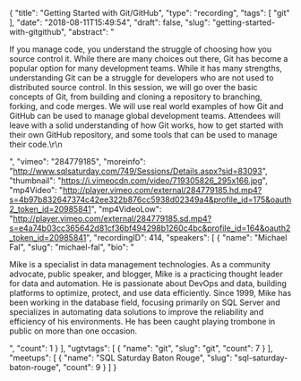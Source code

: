 {
  "title": "Getting Started with Git/GitHub",
  "type": "recording",
  "tags": [
    "git"
  ],
  "date": "2018-08-11T15:49:54",
  "draft": false,
  "slug": "getting-started-with-gitgithub",
  "abstract": "<p>If you manage code, you understand the struggle of choosing how you source control it. While there are many choices out there, Git has become a popular option for many development teams. While it has many strengths, understanding Git can be a struggle for developers who are not used to distributed source control. In this session, we will go over the basic concepts of Git, from building and cloning a repository to branching, forking, and code merges. We will use real world examples of how Git and GitHub can be used to manage global development teams. Attendees will leave with a solid understanding of how Git works, how to get started with their own GitHub repository, and some tools that can be used to manage their code.\r\n</p>",
  "vimeo": "284779185",
  "moreinfo": "http://www.sqlsaturday.com/749/Sessions/Details.aspx?sid=83093",
  "thumbnail": "https://i.vimeocdn.com/video/719305826_295x166.jpg",
  "mp4Video": "http://player.vimeo.com/external/284779185.hd.mp4?s=4b97b832647374c42ee322b876cc5938d02349a4&profile_id=175&oauth2_token_id=20985841",
  "mp4VideoLow": "http://player.vimeo.com/external/284779185.sd.mp4?s=e4a74b03cc365642d81cf36bf494298b1260c4bc&profile_id=164&oauth2_token_id=20985841",
  "recordingID": 414,
  "speakers": [
    {
      "name": "Michael Fal",
      "slug": "michael-fal",
      "bio": "<p>Mike is a specialist in data management technologies. As a community advocate, public speaker, and blogger, Mike is a practicing thought leader for data and automation. He is passionate about DevOps and data, building platforms to optimize, protect, and use data efficiently. Since 1999, Mike has been working in the database field, focusing primarily on SQL Server and specializes in automating data solutions to improve the reliability and efficiency of his environments. He has been caught playing trombone in public on more than one occasion.</p>",
      "count": 1
    }
  ],
  "ugtvtags": [
    {
      "name": "git",
      "slug": "git",
      "count": 7
    }
  ],
  "meetups": [
    {
      "name": "SQL Saturday Baton Rouge",
      "slug": "sql-saturday-baton-rouge",
      "count": 9
    }
  ]
}